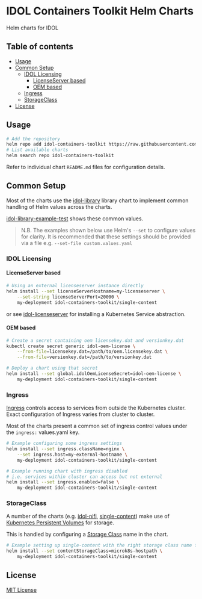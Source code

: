 # IDOL Containers Toolkit Helm Charts <!-- omit in toc -->

Helm charts for IDOL

## Table of contents <!-- omit in toc -->

- [Usage](#usage)
- [Common Setup](#common-setup)
  - [IDOL Licensing](#idol-licensing)
    - [LicenseServer based](#licenseserver-based)
    - [OEM based](#oem-based)
  - [Ingress](#ingress)
  - [StorageClass](#storageclass)
- [License](#license)

## Usage

```sh
# Add the repository
helm repo add idol-containers-toolkit https://raw.githubusercontent.com/opentext-idol/idol-containers-toolkit/main/helm
# List available charts
helm search repo idol-containers-toolkit
```

Refer to individual chart `README.md` files for configuration details.

## Common Setup

Most of the charts use the [idol-library](idol-library) library chart to implement common
handling of Helm values across the charts.

[idol-library-example-test](idol-library-example-test/README.md) shows these common values.

> N.B. The examples shown below use Helm's `--set` to configure values for clarity. It is recommended that these settings should be provided via a file e.g. `--set-file custom.values.yaml`

### IDOL Licensing

#### LicenseServer based

```sh
# Using an external licenseserver instance directly
helm install --set licenseServerHostname=my-licenseserver \
    --set-string licenseServerPort=20000 \
    my-deployment idol-containers-toolkit/single-content
```

or see [idol-licenseserver](idol-licenseserver/README.md) for installing a Kubernetes Service abstraction.

#### OEM based

```sh
# Create a secret containing oem licensekey.dat and versionkey.dat
kubectl create secret generic idol-oem-license \
    --from-file=licensekey.dat=/path/to/oem.licensekey.dat \
    --from-file=versionkey.dat=/path/to/versionkey.dat

# Deploy a chart using that secret
helm install --set global.idolOemLicenseSecret=idol-oem-license \
    my-deployment idol-containers-toolkit/single-content
```

### Ingress

[Ingress](https://kubernetes.io/docs/concepts/services-networking/ingress/) controls access to
services from outside the Kubernetes cluster. Exact configuration of Ingress varies from cluster
to cluster.

Most of the charts present a common set of ingress control values under the `ingress:` values.yaml key.

```sh
# Example configuring some ingress settings
helm install --set ingress.className=nginx \
    --set ingress.host=my-external-hostname \
    my-deployment idol-containers-toolkit/single-content

# Example running chart with ingress disabled
# i.e. services within cluster can access but not external
helm install --set ingress.enabled=false \
    my-deployment idol-containers-toolkit/single-content
```

### StorageClass

A number of the charts (e.g. [idol-nifi](idol-nifi/README.md), [single-content](single-content/README.md))
make use of [Kubernetes Persistent Volumes](https://kubernetes.io/docs/concepts/storage/persistent-volumes/)
for storage.

This is handled by configuring a [Storage Class](https://kubernetes.io/docs/concepts/storage/storage-classes/) name in the chart.

```sh
# Example setting up single-content with the right storage class name for a microk8s cluster
helm install --set contentStorageClass=microk8s-hostpath \
    my-deployment idol-containers-toolkit/single-content
```

## License

[MIT License](../LICENSE)
